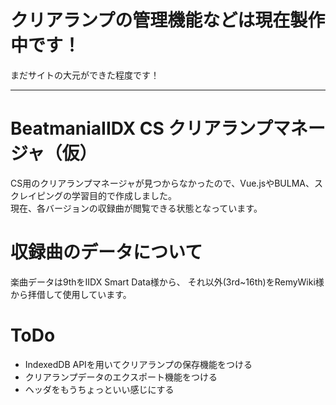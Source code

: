 # クリアランプの管理機能などは現在製作中です！
まだサイトの大元ができた程度です！

<hr>

# BeatmaniaIIDX CS クリアランプマネージャ（仮）
CS用のクリアランプマネージャが見つからなかったので、Vue.jsやBULMA、スクレイピングの学習目的で作成しました。  
現在、各バージョンの収録曲が閲覧できる状態となっています。

# 収録曲のデータについて
楽曲データは9thをIIDX Smart Data様から、 それ以外(3rd~16th)をRemyWiki様から拝借して使用しています。

# ToDo
* IndexedDB APIを用いてクリアランプの保存機能をつける
* クリアランプデータのエクスポート機能をつける
* ヘッダをもうちょっといい感じにする
